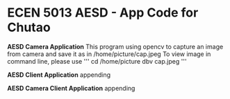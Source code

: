 # ECEN 5013 AESD - App Code for Chutao

**AESD Camera Application**
This program using opencv to capture an image from camera and save it as in /home/picture/cap.jpeg
To view image in command line, please use
'''
cd /home/picture
dbv cap.jpeg
'''
</br>

**AESD Client Application**
appending
</br>

**AESD Camera Client Application**
appending
</br>